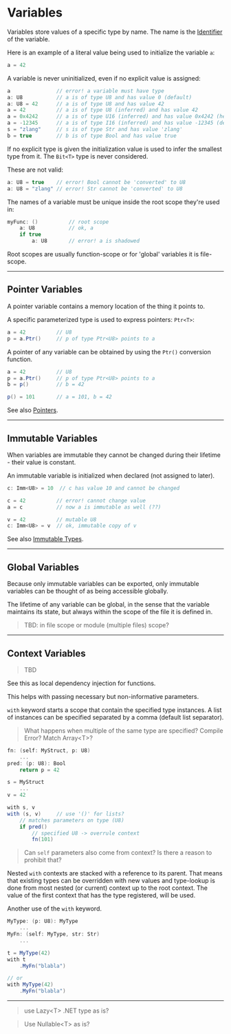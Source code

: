 # Variables

Variables store values of a specific type by name. The name is the [Identifier](../lexical/identifier.md) of the variable.

Here is an example of a literal value being used to initialize the variable `a`:

```C#
a = 42
```

A variable is never uninitialized, even if no explicit value is assigned:

```C#
a               // error! a variable must have type
a: U8           // a is of type U8 and has value 0 (default)
a: U8 = 42      // a is of type U8 and has value 42
a = 42          // a is of type U8 (inferred) and has value 42
a = 0x4242      // a is of type U16 (inferred) and has value 0x4242 (hex)
a = -12345      // a is of type I16 (inferred) and has value -12345 (dec)
s = "zlang"     // s is of type Str and has value 'zlang'
b = true        // b is of type Bool and has value true
```

If no explicit type is given the initialization value is used to infer the smallest type from it. The `Bit<T>` type is never considered.

These are not valid:

```C#
a: U8 = true    // error! Bool cannot be 'converted' to U8
a: U8 = "zlang" // error! Str cannot be 'converted' to U8
```

The names of a variable must be unique inside the root scope they're used in:

```C#
myFunc: ()          // root scope
    a: U8           // ok, a
    if true
        a: U8       // error! a is shadowed
```

Root scopes are usually function-scope or for 'global' variables it is file-scope.

---

## Pointer Variables

A pointer variable contains a memory location of the thing it points to.

A specific parameterized type is used to express pointers: `Ptr<T>`:

```C#
a = 42          // U8
p = a.Ptr()     // p of type Ptr<U8> points to a
```

A pointer of any variable can be obtained by using the `Ptr()` conversion function.

```C#
a = 42          // U8
p = a.Ptr()     // p of type Ptr<U8> points to a
b = p()         // b = 42

p() = 101       // a = 101, b = 42
```

See also [Pointers](./pointers.md).

---

## Immutable Variables

When variables are immutable they cannot be changed during their lifetime - their value is constant.

An immutable variable is initialized when declared (not assigned to later).

```C#
c: Imm<U8> = 10  // c has value 10 and cannot be changed

c = 42          // error! cannot change value
a = c           // now a is immutable as well (??)

v = 42          // mutable U8
c: Imm<U8> = v  // ok, immutable copy of v
```

See also [Immutable Types](types.md#Immutable-Types).

---

## Global Variables

Because only immutable variables can be exported, only immutable variables can be thought of as being accessible globally.

The lifetime of any variable can be global, in the sense that the variable maintains its state, but always within the scope of the file it is defined in.

> TBD: in file scope or module (multiple files) scope?

---

## Context Variables

> TBD

See this as local dependency injection for functions.

This helps with passing necessary but non-informative parameters.

`with` keyword starts a scope that contain the specified type instances. A list of instances can be specified separated by a comma (default list separator).

> What happens when multiple of the same type are specified? Compile Error? Match Array\<T>?

```csharp
fn: (self: MyStruct, p: U8)
    ...
pred: (p: U8): Bool
    return p = 42

s = MyStruct
    ...
v = 42

with s, v
with (s, v)     // use '()' for lists?
    // matches parameters on type (U8)
    if pred()
        // specified U8 -> overrule context
        fn(101)
```

> Can `self` parameters also come from context? Is there a reason to prohibit that?

Nested `with` contexts are stacked with a reference to its parent. That means that existing types can be overridden with new values and type-lookup is done from most nested (or current) context up to the root context. The value of the first context that has the type registered, will be used.

Another use of the `with` keyword.

```csharp
MyType: (p: U8): MyType
    ...
MyFn: (self: MyType, str: Str)
    ...

t = MyType(42)
with t
    .MyFn("blabla")

// or
with MyType(42)
    .MyFn("blabla")
```

---

> use Lazy\<T> .NET type as is?

> Use Nullable\<T> as is?
